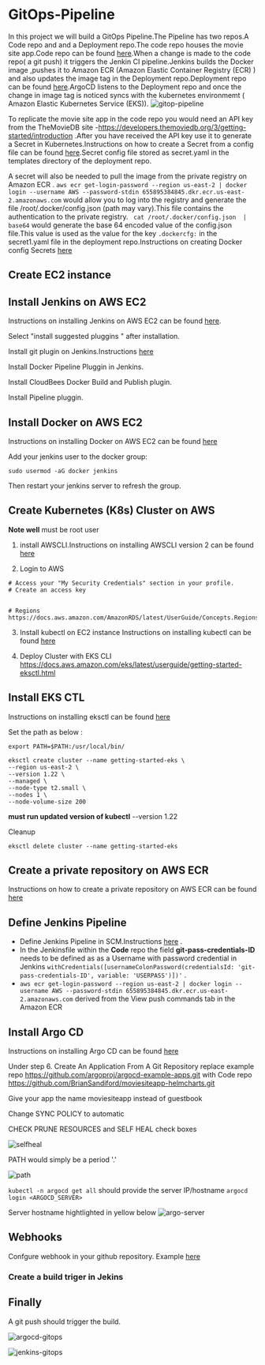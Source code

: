 
# GitOps-Pipeline
In this project we will build a GitOps Pipeline.The Pipeline has two repos.A Code repo and and a Deployment repo.The code repo houses the movie site app.Code repo can be found [here](https://github.com/BrianSandiford/moviesiteapp).When a change is made to the code repo( a git push) it triggers the Jenkin CI pipeline.Jenkins builds the Docker image ,pushes it to Amazon ECR (Amazon Elastic Container Registry (ECR) ) and also updates the image tag in the Deployment repo.Deployment repo can be found [here](https://github.com/BrianSandiford/moviesiteapp-helmcharts).ArgoCD listens to the Deployment repo and once the change in image tag is noticed syncs with the kubernetes environmemt ( Amazon Elastic Kubernetes Service (EKS)).
![gitop-pipeline](https://user-images.githubusercontent.com/67350852/178124160-9e8067a0-df59-4a85-b355-09939f4cbd93.jpeg)


To replicate the movie site app in the code repo you would need an API key from the TheMovieDB site -https://developers.themoviedb.org/3/getting-started/introduction .After you have received the API key use it to generate a Secret in Kubernetes.Instructions on how to create a Secret from a config file can be found [here](https://kubernetes.io/docs/tasks/configmap-secret/managing-secret-using-config-file/).Secret config file stored as secret.yaml in the templates directory of the deployment repo.

A secret will also be needed to pull the image from the private registry on Amazon ECR . `aws ecr get-login-password --region us-east-2 | docker login --username AWS --password-stdin 655895384845.dkr.ecr.us-east-2.amazonaws.com` would allow you to log into the registry and generate the file /root/.docker/config.json (path may vary).This file contains the authentication to the private registry.
` cat /root/.docker/config.json  | base64` would generate the base 64 encoded value of the config.json file.This value is used as the value for the key `.dockercfg:` in the secret1.yaml file in the deployment repo.Instructions on creating Docker config Secrets [here](https://kubernetes.io/docs/concepts/configuration/secret/#docker-config-secrets)

## Create EC2 instance

##  Install Jenkins on AWS EC2
Instructions on installing Jenkins on AWS EC2 can be found [here](https://github.com/yankils/Simple-DevOps-Project/blob/master/Jenkins/Jenkins_Installation.MD#install-jenkins-on-aws-ec2). 

Select "install suggested pluggins " after installation.

Install git plugin on Jenkins.Instructions [here](https://github.com/yankils/Simple-DevOps-Project/blob/master/Jenkins/Git_plugin_install.MD)

Install Docker Pipeline Pluggin in Jenkins.

Install CloudBees Docker Build and Publish plugin.

Install Pipeline pluggin.

## Install Docker on AWS EC2

Instructions on installing Docker on AWS EC2 can be found [here](https://docs.aws.amazon.com/AmazonECS/latest/developerguide/docker-basics.html)

Add your jenkins user to the docker group:
``` 
sudo usermod -aG docker jenkins
```
Then restart your jenkins server to refresh the group.

## Create Kubernetes (K8s) Cluster on AWS

**Note well** must be root user

1. install AWSCLI.Instructions on installing AWSCLI version 2 can be found [here](https://docs.aws.amazon.com/cli/latest/userguide/install-cliv2.html)

2. Login to AWS 

``` 
# Access your "My Security Credentials" section in your profile. 
# Create an access key


# Regions
https://docs.aws.amazon.com/AmazonRDS/latest/UserGuide/Concepts.RegionsAndAvailabilityZones.html

```

3. Install kubectl on EC2 instance 
Instructions on installing kubectl can be found [here](https://docs.aws.amazon.com/eks/latest/userguide/install-kubectl.html)

4. Deploy Cluster with EKS CLI  https://docs.aws.amazon.com/eks/latest/userguide/getting-started-eksctl.html 
## Install EKS CTL

Instructions on installing eksctl can be found [here](https://docs.amazonaws.cn/en_us/eks/latest/userguide/eksctl.html)

Set the path as below :
```
export PATH=$PATH:/usr/local/bin/
```
```
eksctl create cluster --name getting-started-eks \
--region us-east-2 \
--version 1.22 \
--managed \
--node-type t2.small \
--nodes 1 \
--node-volume-size 200 
```
**must run updated version of kubectl** --version 1.22

Cleanup
```
eksctl delete cluster --name getting-started-eks
```

## Create a private repository on AWS ECR

Instructions on how to create a private repository on AWS ECR can be found  [here](https://www.youtube.com/watch?v=vWSRWpOPHws)

## Define Jenkins Pipeline
- Define Jenkins Pipeline in SCM.Instructions [here](https://www.jenkins.io/doc/book/pipeline/getting-started/#through-the-classic-ui)
.
- In the Jenkinsfile within the **Code** repo the field **git-pass-credentials-ID** needs to be defined as as a Username with password credential in Jenkins `withCredentials([usernameColonPassword(credentialsId: 'git-pass-credentials-ID', variable: 'USERPASS')])'` 
.
- `aws ecr get-login-password --region us-east-2 | docker login --username AWS --password-stdin 655895384845.dkr.ecr.us-east-2.amazonaws.com` derived from the View push commands tab in the Amazon ECR
## Install Argo CD
Instructions on installing Argo CD can be found [here](https://argo-cd.readthedocs.io/en/stable/getting_started/)

Under step 6. Create An Application From A Git Repository replace example repo https://github.com/argoproj/argocd-example-apps.git with Code repo 
https://github.com/BrianSandiford/moviesiteapp-helmcharts.git

Give your app the name moviesiteapp instead of guestbook

Change SYNC POLICY to automatic

CHECK PRUNE RESOURCES and SELF HEAL check boxes

![selfheal](https://user-images.githubusercontent.com/67350852/123559741-ed70d780-d76b-11eb-9903-a4025ed3f553.JPG)

PATH would simply be a period '.'

![path](https://user-images.githubusercontent.com/67350852/123559906-fada9180-d76c-11eb-8218-8d492fa75fee.JPG)

`kubectl -n argocd get all` should provide the server IP/hostname	`argocd login <ARGOCD_SERVER>`

Server hostname hightlighted in yellow below
![argo-server](https://user-images.githubusercontent.com/67350852/123556084-53069900-d757-11eb-9576-b4a9fb278f04.JPG)

## Webhooks
Confgure webhook in your github repository. Example [here](https://docs.github.com/en/developers/webhooks-and-events/webhooks/creating-webhooks#setting-up-a-webhook)

### Create a build triger in Jekins

## Finally
A git push should trigger the build.

![argocd-gitops](https://user-images.githubusercontent.com/67350852/124676715-0c1e4f00-de8d-11eb-9d24-1be0c68a1015.png)


![jenkins-gitops](https://user-images.githubusercontent.com/67350852/124677332-37ee0480-de8e-11eb-8fa9-df2d0a4d7888.JPG)
